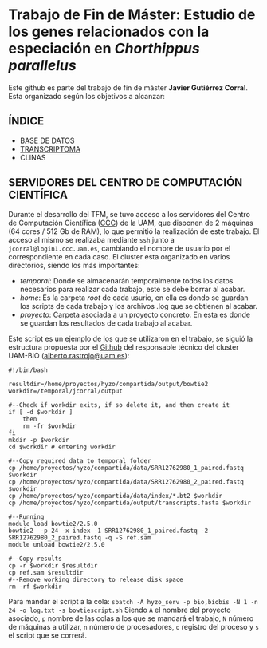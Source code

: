 # Trabajo de Fin de Máster: Estudio de los genes relacionados con la especiación en *Chorthippus parallelus*

Este github es parte del trabajo de fin de máster **Javier Gutiérrez Corral**. Esta organizado según los objetivos a alcanzar:

## ÍNDICE

- [BASE DE DATOS](/Base_de_datos/)
- [TRANSCRIPTOMA](/Transcriptoma/)
- CLINAS

## SERVIDORES DEL CENTRO DE COMPUTACIÓN CIENTÍFICA 

Durante el desarrollo del TFM, se tuvo acceso a los servidores del Centro de Computación Científica ([CCC](https://www.ccc.uam.es)) de la UAM, que disponen de 2 máquinas (64 cores / 512 Gb de RAM), lo que permitió la realización de este trabajo.
El acceso al mismo se realizaba mediante `ssh` junto a `jcorral@login1.ccc.uam.es`, cambiando el nombre de usuario por el correspondiente en cada caso.
El cluster esta organizado en varios directorios, siendo los más importantes:
- *temporal*: Donde se almacenarán temporalmente todos los datos necesarios para realizar cada trabajo, este se debe borrar al acabar.
- *home*: Es la carpeta *root* de cada usurio, en ella es dondo se guardan los scripts de cada trabajo y los archivos .log que se obtienen al acabar.
- *proyecto*: Carpeta asociada a un proyecto concreto. En esta es donde se guardan los resultados de cada trabajo al acabar.

Este script es un ejemplo de los que se utilizaron en el trabajo, se siguió la estructura propuesta por el [Github](https://github.com/ARastrojo/UAM-BIO) del responsable técnico del cluster UAM-BIO ([alberto.rastrojo@uam.es]((/mailto:alberto.rastrojo@uam.es/))):

```
#!/bin/bash 

resultdir=/home/proyectos/hyzo/compartida/output/bowtie2
workdir=/temporal/jcorral/output

#--Check if workdir exits, if so delete it, and then create it 
if [ -d $workdir ]
	then
	rm -fr $workdir
fi
mkdir -p $workdir
cd $workdir # entering workdir

#--Copy required data to temporal folder
cp /home/proyectos/hyzo/compartida/data/SRR12762980_1_paired.fastq $workdir
cp /home/proyectos/hyzo/compartida/data/SRR12762980_2_paired.fastq  $workdir
cp /home/proyectos/hyzo/compartida/data/index/*.bt2 $workdir
cp /home/proyectos/hyzo/compartida/output/transcripts.fasta $workdir

#--Running 
module load bowtie2/2.5.0
bowtie2  -p 24 -x index -1 SRR12762980_1_paired.fastq -2 SRR12762980_2_paired.fastq -q -S ref.sam 
module unload bowtie2/2.5.0

#--Copy results 
cp -r $workdir $resultdir
cp ref.sam $resultdir
#--Remove working directory to release disk space 
rm -rf $workdir
``` 
Para mandar el script a la cola: `sbatch -A hyzo_serv -p bio,biobis -N 1 -n 24 -o log.txt -s bowtiescript.sh`
Siendo `A` el nombre del proyecto asociado, `p` nombre de las colas a los que se mandará el trabajo, `N` número de máquinas a utilizar, `n` número de procesadores, `o` registro del proceso y `s` el script que se correrá.
